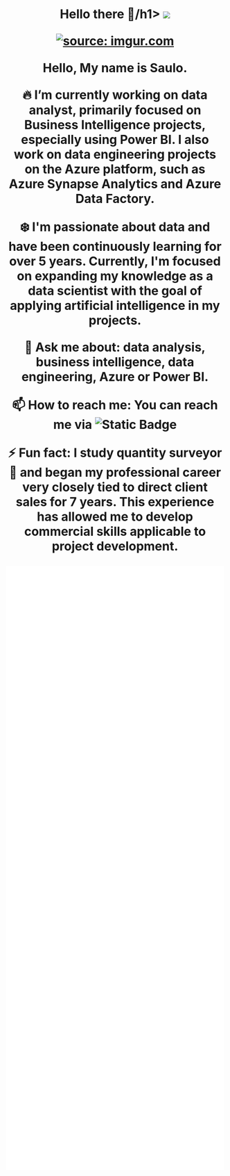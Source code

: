 <div align="center">
<h1 aling="center"> Hello there 👋/h1>
<a href="https://www.linkedin.com/in/saulocl/" target="_blank"><img src="https://img.shields.io/badge/Linkedin-Follow%20Saulo-blue?logo=linkedin" /></a>
</p>

<a href="https://imgur.com/cD24dbt"><img src="https://i.imgur.com/cD24dbt.png" title="source: imgur.com" /></a>

Hello, My name is Saulo.

:fire: I’m currently working on data analyst, primarily focused on Business Intelligence projects, especially using Power BI. I also work on data engineering projects on the Azure platform, such as Azure Synapse Analytics and Azure Data Factory.

:snowflake: I'm passionate about data and have been continuously learning for over 5 years. Currently, I'm focused on expanding my knowledge as a data scientist with the goal of applying artificial intelligence in my projects.

💬 Ask me about: data analysis, business intelligence, data engineering, Azure or Power BI.

📫 How to reach me: You can reach me via ![Static Badge](https://img.shields.io/badge/Linkedin-blue?link=https%3A%2F%2Fwww.linkedin.com%2Fin%2Fsaulocl%2F)

⚡ Fun fact: I study quantity surveyor :construction_worker: and began my professional career very closely tied to direct client sales for 7 years. This experience has allowed me to develop commercial skills applicable to project development.

</p>

<p align="center">
  <img src="/github-metrics.svg" alt="Metrics" width="600">
</p>

<!--
**SauloCejas/SauloCejas** is a ✨ _special_ ✨ repository because its `README.md` (this file) appears on your GitHub profile.

Here are some ideas to get you started:

- 🔭 I’m currently working on ...
- 🌱 I’m currently learning ...
- 👯 I’m looking to collaborate on ...
- 🤔 I’m looking for help with ...
- 💬 Ask me about ...
- 📫 How to reach me: ...
- 😄 Pronouns: ...
- ⚡ Fun fact: ...
-->
